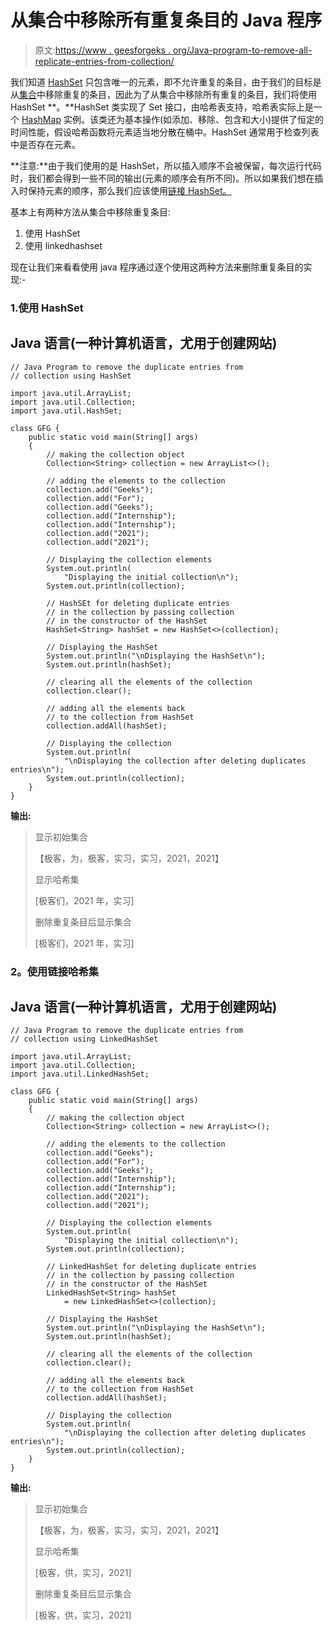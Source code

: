 # 从集合中移除所有重复条目的 Java 程序

> 原文:[https://www . geesforgeks . org/Java-program-to-remove-all-replicate-entries-from-collection/](https://www.geeksforgeeks.org/java-program-to-remove-all-the-duplicate-entries-from-the-collection/)

我们知道 [HashSet](https://www.geeksforgeeks.org/hashset-in-java/) 只包含唯一的元素，即不允许重复的条目，由于我们的目标是从[集合](https://www.geeksforgeeks.org/collections-in-java-2/)中移除重复的条目，因此为了从集合中移除所有重复的条目，我们将使用 HashSet **。**HashSet 类实现了 Set 接口，由哈希表支持，哈希表实际上是一个 [HashMap](https://www.geeksforgeeks.org/java-util-hashmap-in-java/) 实例。该类还为基本操作(如添加、移除、包含和大小)提供了恒定的时间性能，假设哈希函数将元素适当地分散在桶中。HashSet 通常用于检查列表中是否存在元素。

**注意:**由于我们使用的是 HashSet，所以插入顺序不会被保留，每次运行代码时，我们都会得到一些不同的输出(元素的顺序会有所不同)。所以如果我们想在插入时保持元素的顺序，那么我们应该使用[链接 HashSet。](https://www.geeksforgeeks.org/linkedhashset-in-java-with-examples/)

基本上有两种方法从集合中移除重复条目:

1.  使用 HashSet
2.  使用 linkedhashset

现在让我们来看看使用 java 程序通过逐个使用这两种方法来删除重复条目的实现:-

### 1.使用 HashSet

## Java 语言(一种计算机语言，尤用于创建网站)

```
// Java Program to remove the duplicate entries from
// collection using HashSet

import java.util.ArrayList;
import java.util.Collection;
import java.util.HashSet;

class GFG {
    public static void main(String[] args)
    {
        // making the collection object
        Collection<String> collection = new ArrayList<>();

        // adding the elements to the collection
        collection.add("Geeks");
        collection.add("For");
        collection.add("Geeks");
        collection.add("Internship");
        collection.add("Internship");
        collection.add("2021");
        collection.add("2021");

        // Displaying the collection elements
        System.out.println(
            "Displaying the initial collection\n");
        System.out.println(collection);

        // HashSEt for deleting duplicate entries
        // in the collection by passing collection
        // in the constructor of the HashSet
        HashSet<String> hashSet = new HashSet<>(collection);

        // Displaying the HashSet
        System.out.println("\nDisplaying the HashSet\n");
        System.out.println(hashSet);

        // clearing all the elements of the collection
        collection.clear();

        // adding all the elements back
        // to the collection from HashSet
        collection.addAll(hashSet);

        // Displaying the collection
        System.out.println(
            "\nDisplaying the collection after deleting duplicates entries\n");
        System.out.println(collection);
    }
}
```

**输出:**

> 显示初始集合
> 
> 【极客，为，极客，实习，实习，2021，2021】
> 
> 显示哈希集
> 
> [极客们，2021 年，实习]
> 
> 删除重复条目后显示集合
> 
> [极客们，2021 年，实习]

### **2。使用链接哈希集**

## Java 语言(一种计算机语言，尤用于创建网站)

```
// Java Program to remove the duplicate entries from
// collection using LinkedHashSet

import java.util.ArrayList;
import java.util.Collection;
import java.util.LinkedHashSet;

class GFG {
    public static void main(String[] args)
    {
        // making the collection object
        Collection<String> collection = new ArrayList<>();

        // adding the elements to the collection
        collection.add("Geeks");
        collection.add("For");
        collection.add("Geeks");
        collection.add("Internship");
        collection.add("Internship");
        collection.add("2021");
        collection.add("2021");

        // Displaying the collection elements
        System.out.println(
            "Displaying the initial collection\n");
        System.out.println(collection);

        // LinkedHashSet for deleting duplicate entries
        // in the collection by passing collection
        // in the constructor of the HashSet
        LinkedHashSet<String> hashSet
            = new LinkedHashSet<>(collection);

        // Displaying the HashSet
        System.out.println("\nDisplaying the HashSet\n");
        System.out.println(hashSet);

        // clearing all the elements of the collection
        collection.clear();

        // adding all the elements back
        // to the collection from HashSet
        collection.addAll(hashSet);

        // Displaying the collection
        System.out.println(
            "\nDisplaying the collection after deleting duplicates entries\n");
        System.out.println(collection);
    }
}
```

**输出:**

> 显示初始集合
> 
> 【极客，为，极客，实习，实习，2021，2021】
> 
> 显示哈希集
> 
> [极客，供，实习，2021]
> 
> 删除重复条目后显示集合
> 
> [极客，供，实习，2021]